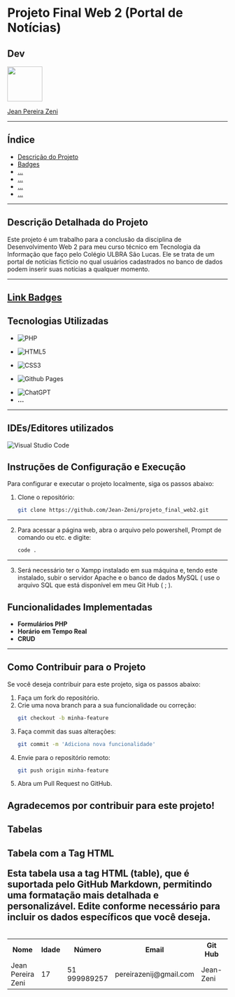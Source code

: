 # Projeto Final Web 2 (Portal de Notícias)

## Dev

<img src="https://github.com/Jean-Zeni.png" width="80" height="80">

[Jean Pereira Zeni](https://github.com/Jean-Zeni)

---


## Índice
- [Descrição do Projeto](#descrição-do-projeto)
- [Badges](#badges)
- [...](#...)
- [...](#...)
- [...](#...)
- [...](#...)
---

## Descrição Detalhada do Projeto
Este projeto é um trabalho para a conclusão da disciplina de Desenvolvimento Web 2 para meu curso técnico em Tecnologia da Informação que faço pelo Colégio ULBRA São Lucas. Ele se trata de um portal de notícias fictício no qual usuários cadastrados no banco de dados podem inserir suas notícias a qualquer momento.

---

<!-- Link para pagina da badges -->
[Link Badges](https://ileriayo.github.io/markdown-badges/)
---

## Tecnologias Utilizadas
<!-- Badge PHP -->
- ![PHP](https://img.shields.io/badge/php-%23777BB4.svg?style=for-the-badge&logo=php&logoColor=white)
<!-- Badge HTML5 -->
- ![HTML5](https://img.shields.io/badge/html5-%23E34F26.svg?style=for-the-badge&logo=html5&logoColor=white)
<!-- Badge CSS3 -->
- ![CSS3](https://img.shields.io/badge/css3-%231572B6.svg?style=for-the-badge&logo=css3&logoColor=white)
<!-- Badge GitHub Pages -->
- ![Github Pages](https://img.shields.io/badge/github%20pages-121013?style=for-the-badge&logo=github&logoColor=white)
<!-- Badge ChatGpt -->
- ![ChatGPT](https://img.shields.io/badge/chatGPT-74aa9c?style=for-the-badge&logo=openai&logoColor=white)
- **...** 
---

## IDEs/Editores utilizados
<!-- Badge Visual Studio Code -->
![Visual Studio Code](https://img.shields.io/badge/Visual%20Studio%20Code-0078d7.svg?style=for-the-badge&logo=visual-studio-code&logoColor=white)

## Instruções de Configuração e Execução
Para configurar e executar o projeto localmente, siga os passos abaixo:

1. Clone o repositório:
    ```bash
    git clone https://github.com/Jean-Zeni/projeto_final_web2.git
    
---
2. Para acessar a página web, abra o arquivo pelo powershell, Prompt de comando ou etc. e digite: 
    ```bash
    code . 
---
3. Será necessário ter o Xampp instalado em sua máquina e, tendo este instalado, subir o servidor Apache e o banco de dados MySQL ( use o arquivo SQL que está disponível em meu Git Hub ( ; ).

## Funcionalidades Implementadas
- **Formulários PHP**
- **Horário em Tempo Real**
- **CRUD**

---

## Como Contribuir para o Projeto
Se você deseja contribuir para este projeto, siga os passos abaixo:

1. Faça um fork do repositório.
2. Crie uma nova branch para a sua funcionalidade ou correção:
    ```bash
    git checkout -b minha-feature
    ```
3. Faça commit das suas alterações:
    ```bash
    git commit -m 'Adiciona nova funcionalidade'
    ```
4. Envie para o repositório remoto:
    ```bash
    git push origin minha-feature
    ```
5. Abra um Pull Request no GitHub.

Agradecemos por contribuir para este projeto!
---

## Tabelas


## Tabela com a Tag HTML <table>

Esta tabela usa a tag HTML (table), que é suportada pelo GitHub Markdown, 
permitindo uma formatação mais detalhada e personalizável. 
Edite conforme necessário para incluir os dados específicos que você deseja.

<table>
  <tr>
    <th>Nome</th>
    <th>Idade</th>
    <th>Número</th>
    <th>Email</th>
    <th>Git Hub</th>
    <th>Discord</th>
  </tr>
  <tr>
    <td>Jean Pereira Zeni</td>
    <td>17</td>
    <td>51 999989257</td>
    <td>pereirazenij@gmail.com</td>
    <td>Jean-Zeni</td>
    <td>Ripchip</td>
  </tr>
</table>
